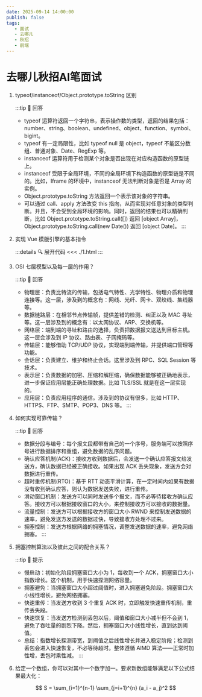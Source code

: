 ```yaml
---
date: 2025-09-14 14:00:00
publish: false
tags:
   - 面试
   - 去哪儿
   - 秋招
   - 前端
---
```


# 去哪儿秋招AI笔面试

1. typeof/instanceof/Object.prototype.toString 区别

    :::tip 📌 回答
    - typeof 运算符返回一个字符串，表示操作数的类型，返回的结果包括：number、string、boolean、undefined、object、function、symbol、bigint。
    - typeof 有一定局限性，比如 typeof null 是 object，typeof 不能区分数组、普通对象、Date、RegExp 等。
    - instanceof 运算符用于检测某个对象是否出现在对应构造函数的原型链上。
    - instanceof 受限于全局环境，不同的全局环境下构造函数的原型链是不同的。比如，Iframe 的环境中，instanceof 无法判断对象是否是 Array 的实例。
    - Object.prototype.toString 方法返回一个表示该对象的字符串。
    - 可以通过 call、apply 方法改变 this 指向，从而实现对任意对象的类型判断。并且，不会受到全局环境的影响。同时，返回的结果也可以精确判断，比如 Object.prototype.toString.call([]) 返回 [object Array]，Object.prototype.toString.call(new Date()) 返回 [object Date]。
    :::

2. 实现 Vue 模版引擎的基本指令

    :::details 🔍 展开代码
    <<< ./1.html
    :::

3. OSI 七层模型以及每一层的作用？

    :::tip 📌 回答
    - 物理层：负责比特流的传输，包括电气特性、光学特性、物理介质和物理连接等。这一层，涉及到的概念有：网线、光纤、网卡、双绞线、集线器等。
    - 数据链路层：在相邻节点传输帧，提供差错的检测、纠正以及 MAC 寻址等。这一层涉及到的概念有：以太网协议、ARP、交换机等。
    - 网络层：端到端的寻址和路由的选择，负责把数据报文送达到目标主机。这一层会涉及到 IP 协议、路由表、子网掩码等。
    - 传输层：能够借助 TCP/UDP 协议，实现端到端传输，并提供端口管理等功能。
    - 会话层：负责建立、维护和终止会话。这里涉及到 RPC、SQL Session 等技术。
    - 表示层：负责数据的加密、压缩和解压缩，确保数据能够被正确地表示，进一步保证应用层能正确处理数据。比如 TLS/SSL 就是在这一层实现的。
    - 应用层：负责应用程序的通信。涉及到的协议有很多，比如 HTTP、HTTPS、FTP、SMTP、POP3、DNS 等。
    :::

4. 如何实现可靠传输？

    :::tip 📌 回答
    - 数据分段与编号：每个报文段都带有自己的一个序号，服务端可以按照序号进行数据排序和重组，避免数据的乱序问题。
    - 确认应答机制(ACK)：接收方收到数据后，会发送一个确认应答报文给发送方，确认数据已经被正确接收。如果出现 ACK 丢失现象，发送方会对数据进行重传。
    - 超时重传机制(RTO)：基于 RTT 动态平滑计算，在一定时间内如果有数据没有收到确认应答，则认为数据发送失败，进行重传。
    - 滑动窗口机制：发送方可以同时发送多个报文，而不必等待接收方确认应答。接收方可以根据接收窗口的大小，来控制接收方可以接收的数据量。
    - 流量控制：发送方可以根据接收方的窗口大小 RWND 来控制发送数据的速率，避免发送方发送的数据过快，导致接收方处理不过来。
    - 拥塞控制：发送方根据网络的拥塞情况，调整发送数据的速率，避免网络拥塞。
    :::

5. 拥塞控制算法以及彼此之间的配合关系？

    :::tip 📌 提示
    - 慢启动：初始化阶段拥塞窗口大小为 1，每收到一个 ACK，拥塞窗口大小指数增长。这个机制，用于快速探测网络容量。
    - 拥塞避免：当拥塞窗口大小超过阈值时，进入拥塞避免阶段。拥塞窗口大小线性增长，避免网络拥塞。
    - 快速重传：当发送方收到 3 个重复 ACK 时，立即触发快速重传机制，重传丢失段。
    - 快速恢复：当发送方检测到丢包以后，阈值和窗口大小减半但不会到 1，避免了吞吐量的剧烈下降。然后，拥塞窗口大小线性增长，直到达到阈值。
    - 总结：指数增长探测带宽，到阈值之后线性增长并进入稳定阶段；检测到丢包会进入快速恢复，不必等待超时。整体遵循 AIMD 算法——正常时加性增，丢包时乘性减。
    :::

6. 给定一个数组，你可以对其中一个数字加一。要求新数组能够满足以下公式结果最大化：

    $$
    S = \sum_{i=1}^{n-1} \sum_{j=i+1}^{n} (a_i - a_j)^2
    $$

